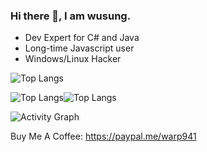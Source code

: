 ### Hi there 👋, I am wusung.

- Dev Expert for C# and Java
- Long-time Javascript user
- Windows/Linux Hacker

![Top Langs](https://github-readme-streak-stats.herokuapp.com/?user=wusung&theme=black-ice&hide_border=true&stroke=0000&background=060A0CD0)

![Top Langs](https://github-readme-stats.vercel.app/api?username=wusung&show_icons=true&count_private=true&theme=react&hide_border=true&bg_color=0D1117)![Top Langs](https://github-readme-stats.vercel.app/api/top-langs?username=wusung&langs_count=8&count_private=true&layout=compact&theme=react&hide_border=true&bg_color=0D1117)

![Activity Graph](https://github-readme-activity-graph.cyclic.app/graph?username=wusung&bg_color=0D1117&color=5BCDEC&line=5BCDEC&point=FFFFFF&hide_border=true)

Buy Me A Coffee:  https://paypal.me/warp941

<!--
**wusung/wusung** is a ✨ _special_ ✨ repository because its `README.md` (this file) appears on your GitHub profile.

Here are some ideas to get you started:

- 🔭 I’m currently working on ...
- 🌱 I’m currently learning ...
- 👯 I’m looking to collaborate on ...
- 🤔 I’m looking for help with ...
- 💬 Ask me about ...
- 📫 How to reach me: ...
- 😄 Pronouns: ...
- ⚡ Fun fact: ...
-->
